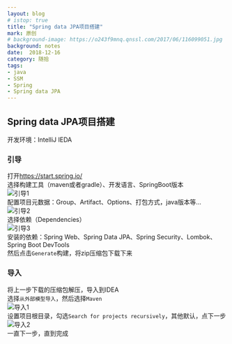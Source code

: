 ```yaml
---
layout: blog
# istop: true
title: "Spring data JPA项目搭建"
mark: 原创
# background-image: https://o243f9mnq.qnssl.com/2017/06/116099051.jpg
background: notes
date:  2018-12-16
category: 随拾
tags:
- java
- SSM
- Spring
- Spring data JPA
---
```


## Spring data JPA项目搭建
开发环境：IntelliJ IEDA
### 引导
打开<https://start.spring.io/>  
选择构建工具（maven或者gradle）、开发语言、SpringBoot版本  
![引导1][]  
配置项目元数据：Group、Artifact、Options、打包方式，java版本等...  
![引导2][]  
选择依赖（Dependencies）  
![引导3][]  
安装的依赖：Spring Web、Spring Data JPA、Spring Security、Lombok、Spring Boot DevTools  
然后点击`Generate`构建，将zip压缩包下载下来

### 导入
将上一步下载的压缩包解压，导入到IDEA  
选择`从外部模型导入`，然后选择`Maven`  
![导入1][]  
设置项目根目录，勾选`Search for projects recursively`，其他默认，点下一步  
![导入2][]  
一直下一步，直到完成  



[引导1]: https://s2.ax1x.com/2020/02/10/15cOAK.png
[引导2]: https://s2.ax1x.com/2020/02/10/15giHP.png
[引导3]: https://s2.ax1x.com/2020/02/10/15gcgH.png
[导入1]: https://s2.ax1x.com/2020/02/10/15IfNn.png
[导入2]: https://s2.ax1x.com/2020/02/10/15IOE9.png